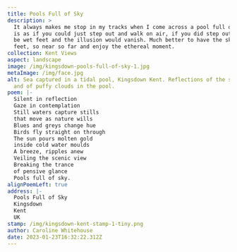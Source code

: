 ```yaml
---
title: Pools Full of Sky
description: >
  It always makes me stop in my tracks when I come across a pool full of sky. It
  is as if you could just step out and walk on air, if you did step out it would
  be wet feet and the illusion would vanish. Much better to have the sky at your
  feet, so near so far and enjoy the ethereal moment.
collection: Kent Views
aspect: landscape
image: /img/kingsdown-pools-full-of-sky-1.jpg
metaImage: /img/face.jpg
alt: Sea captured in a tidal pool, Kingsdown Kent. Reflections of the sunrise
  and of puffy clouds in the pool.
poem: |-
  Silent in reflection
  Gaze in contemplation
  Still waters capture stills
  that move as nature wills
  Blues and greys change hue
  Birds fly straight on through
  The sun pours molten gold
  inside cold water moulds
  A breeze, ripples anew
  Veiling the scenic view
  Breaking the trance 
  of pensive glance
  Pools full of sky.
alignPoemLeft: true
address: |-
  Pools Full of Sky
  Kingsdown
  Kent
  UK
stamp: /img/kingsdown-kent-stamp-1-tiny.png
author: Caroline Whitehouse
date: 2023-01-23T16:32:22.312Z
---
```


